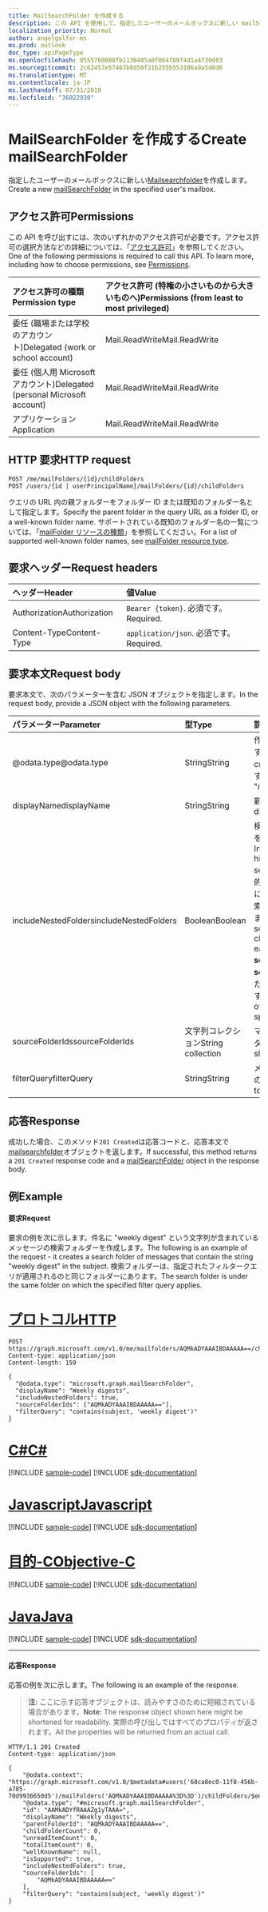 ```yaml
---
title: MailSearchFolder を作成する
description: この API を使用して、指定したユーザーのメールボックスに新しい mailSearchFolder を作成します。
localization_priority: Normal
author: angelgolfer-ms
ms.prod: outlook
doc_type: apiPageType
ms.openlocfilehash: 8555760088fb1130485a0f864f88f4d1a4f30d83
ms.sourcegitcommit: 2c62457e57467b8d50f21b255b553106a9a5d8d6
ms.translationtype: MT
ms.contentlocale: ja-JP
ms.lasthandoff: 07/31/2019
ms.locfileid: "36022930"
---
```

# <a name="create-mailsearchfolder"></a><span data-ttu-id="cf6a5-103">MailSearchFolder を作成する</span><span class="sxs-lookup"><span data-stu-id="cf6a5-103">Create mailSearchFolder</span></span>

<span data-ttu-id="cf6a5-104">指定したユーザーのメールボックスに新しい[Mailsearchfolder](../resources/mailsearchfolder.md)を作成します。</span><span class="sxs-lookup"><span data-stu-id="cf6a5-104">Create a new [mailSearchFolder](../resources/mailsearchfolder.md) in the specified user's mailbox.</span></span>

## <a name="permissions"></a><span data-ttu-id="cf6a5-105">アクセス許可</span><span class="sxs-lookup"><span data-stu-id="cf6a5-105">Permissions</span></span>

<span data-ttu-id="cf6a5-p101">この API を呼び出すには、次のいずれかのアクセス許可が必要です。アクセス許可の選択方法などの詳細については、「[アクセス許可](/graph/permissions-reference)」を参照してください。</span><span class="sxs-lookup"><span data-stu-id="cf6a5-p101">One of the following permissions is required to call this API. To learn more, including how to choose permissions, see [Permissions](/graph/permissions-reference).</span></span>

| <span data-ttu-id="cf6a5-108">アクセス許可の種類</span><span class="sxs-lookup"><span data-stu-id="cf6a5-108">Permission type</span></span> | <span data-ttu-id="cf6a5-109">アクセス許可 (特権の小さいものから大きいものへ)</span><span class="sxs-lookup"><span data-stu-id="cf6a5-109">Permissions (from least to most privileged)</span></span> |
|:----------------|:--------------------------------------------|
|<span data-ttu-id="cf6a5-110">委任 (職場または学校のアカウント)</span><span class="sxs-lookup"><span data-stu-id="cf6a5-110">Delegated (work or school account)</span></span> | <span data-ttu-id="cf6a5-111">Mail.ReadWrite</span><span class="sxs-lookup"><span data-stu-id="cf6a5-111">Mail.ReadWrite</span></span>    |
|<span data-ttu-id="cf6a5-112">委任 (個人用 Microsoft アカウント)</span><span class="sxs-lookup"><span data-stu-id="cf6a5-112">Delegated (personal Microsoft account)</span></span> | <span data-ttu-id="cf6a5-113">Mail.ReadWrite</span><span class="sxs-lookup"><span data-stu-id="cf6a5-113">Mail.ReadWrite</span></span>    |
|<span data-ttu-id="cf6a5-114">アプリケーション</span><span class="sxs-lookup"><span data-stu-id="cf6a5-114">Application</span></span> | <span data-ttu-id="cf6a5-115">Mail.ReadWrite</span><span class="sxs-lookup"><span data-stu-id="cf6a5-115">Mail.ReadWrite</span></span> |

## <a name="http-request"></a><span data-ttu-id="cf6a5-116">HTTP 要求</span><span class="sxs-lookup"><span data-stu-id="cf6a5-116">HTTP request</span></span>

<!-- { "blockType": "ignored" } -->

```http
POST /me/mailFolders/{id}/childFolders
POST /users/{id | userPrincipalName}/mailFolders/{id}/childFolders
```

<span data-ttu-id="cf6a5-117">クエリの URL 内の親フォルダーをフォルダー ID または既知のフォルダー名として指定します。</span><span class="sxs-lookup"><span data-stu-id="cf6a5-117">Specify the parent folder in the query URL as a folder ID, or a well-known folder name.</span></span> <span data-ttu-id="cf6a5-118">サポートされている既知のフォルダー名の一覧については、「[mailFolder リソースの種類](../resources/mailfolder.md)」を参照してください。</span><span class="sxs-lookup"><span data-stu-id="cf6a5-118">For a list of supported well-known folder names, see [mailFolder resource type](../resources/mailfolder.md).</span></span>

## <a name="request-headers"></a><span data-ttu-id="cf6a5-119">要求ヘッダー</span><span class="sxs-lookup"><span data-stu-id="cf6a5-119">Request headers</span></span>

| <span data-ttu-id="cf6a5-120">ヘッダー</span><span class="sxs-lookup"><span data-stu-id="cf6a5-120">Header</span></span> | <span data-ttu-id="cf6a5-121">値</span><span class="sxs-lookup"><span data-stu-id="cf6a5-121">Value</span></span> |
|:-------|:------|
| <span data-ttu-id="cf6a5-122">Authorization</span><span class="sxs-lookup"><span data-stu-id="cf6a5-122">Authorization</span></span> | <span data-ttu-id="cf6a5-123">`Bearer {token}`.</span><span class="sxs-lookup"><span data-stu-id="cf6a5-123"></span></span> <span data-ttu-id="cf6a5-124">必須です。</span><span class="sxs-lookup"><span data-stu-id="cf6a5-124">Required.</span></span> |
| <span data-ttu-id="cf6a5-125">Content-Type</span><span class="sxs-lookup"><span data-stu-id="cf6a5-125">Content-Type</span></span> | <span data-ttu-id="cf6a5-126">`application/json`.</span><span class="sxs-lookup"><span data-stu-id="cf6a5-126"></span></span> <span data-ttu-id="cf6a5-127">必須です。</span><span class="sxs-lookup"><span data-stu-id="cf6a5-127">Required.</span></span> |

## <a name="request-body"></a><span data-ttu-id="cf6a5-128">要求本文</span><span class="sxs-lookup"><span data-stu-id="cf6a5-128">Request body</span></span>

<span data-ttu-id="cf6a5-129">要求本文で、次のパラメーターを含む JSON オブジェクトを指定します。</span><span class="sxs-lookup"><span data-stu-id="cf6a5-129">In the request body, provide a JSON object with the following parameters.</span></span>

| <span data-ttu-id="cf6a5-130">パラメーター</span><span class="sxs-lookup"><span data-stu-id="cf6a5-130">Parameter</span></span> | <span data-ttu-id="cf6a5-131">型</span><span class="sxs-lookup"><span data-stu-id="cf6a5-131">Type</span></span> | <span data-ttu-id="cf6a5-132">説明</span><span class="sxs-lookup"><span data-stu-id="cf6a5-132">Description</span></span> |
|:----------|:-----|:------------|
| <span data-ttu-id="cf6a5-133">@odata.type</span><span class="sxs-lookup"><span data-stu-id="cf6a5-133">@odata.type</span></span> | <span data-ttu-id="cf6a5-134">String</span><span class="sxs-lookup"><span data-stu-id="cf6a5-134">String</span></span> | <span data-ttu-id="cf6a5-135">作成するフォルダーの種類を指定します。</span><span class="sxs-lookup"><span data-stu-id="cf6a5-135">The type of folder to be created.</span></span> <span data-ttu-id="cf6a5-136">"..." フォルダーに設定します。</span><span class="sxs-lookup"><span data-stu-id="cf6a5-136">Set to "microsoft.graph.mailSearchFolder".</span></span> |
| <span data-ttu-id="cf6a5-137">displayName</span><span class="sxs-lookup"><span data-stu-id="cf6a5-137">displayName</span></span> | <span data-ttu-id="cf6a5-138">String</span><span class="sxs-lookup"><span data-stu-id="cf6a5-138">String</span></span> | <span data-ttu-id="cf6a5-139">新しいフォルダーの表示名です。</span><span class="sxs-lookup"><span data-stu-id="cf6a5-139">The display name of the new folder.</span></span>|
| <span data-ttu-id="cf6a5-140">includeNestedFolders</span><span class="sxs-lookup"><span data-stu-id="cf6a5-140">includeNestedFolders</span></span> | <span data-ttu-id="cf6a5-141">Boolean</span><span class="sxs-lookup"><span data-stu-id="cf6a5-141">Boolean</span></span> | <span data-ttu-id="cf6a5-142">検索でメールボックスフォルダー階層をスキャンする方法を示します。</span><span class="sxs-lookup"><span data-stu-id="cf6a5-142">Indicates how the mailbox folder hierarchy should be traversed in the search.</span></span> <span data-ttu-id="cf6a5-143">`true`**sourceFolderIds**で明示的に指定された各フォルダーの階層内に子フォルダーを含めるには、詳細検索を実行する必要があることを意味します。</span><span class="sxs-lookup"><span data-stu-id="cf6a5-143">`true` means that a deep search should be done to include child folders in the hierarchy of each folder explicitly specified in **sourceFolderIds**.</span></span> <span data-ttu-id="cf6a5-144">`false`は、 **sourceFolderIds**で明示的に指定された各フォルダーの浅い検索を意味します。</span><span class="sxs-lookup"><span data-stu-id="cf6a5-144">`false` means a shallow search of only each of the folders explicitly specified in **sourceFolderIds**.</span></span> |
| <span data-ttu-id="cf6a5-145">sourceFolderIds</span><span class="sxs-lookup"><span data-stu-id="cf6a5-145">sourceFolderIds</span></span> | <span data-ttu-id="cf6a5-146">文字列コレクション</span><span class="sxs-lookup"><span data-stu-id="cf6a5-146">String collection</span></span> | <span data-ttu-id="cf6a5-147">マイニングするメールボックスフォルダー。</span><span class="sxs-lookup"><span data-stu-id="cf6a5-147">The mailbox folders that should be mined.</span></span> |
| <span data-ttu-id="cf6a5-148">filterQuery</span><span class="sxs-lookup"><span data-stu-id="cf6a5-148">filterQuery</span></span> | <span data-ttu-id="cf6a5-149">String</span><span class="sxs-lookup"><span data-stu-id="cf6a5-149">String</span></span> | <span data-ttu-id="cf6a5-150">メッセージをフィルター処理するための OData クエリ。</span><span class="sxs-lookup"><span data-stu-id="cf6a5-150">The OData query to filter the messages.</span></span> |

## <a name="response"></a><span data-ttu-id="cf6a5-151">応答</span><span class="sxs-lookup"><span data-stu-id="cf6a5-151">Response</span></span>

<span data-ttu-id="cf6a5-152">成功した場合、このメソッド`201 Created`は応答コードと、応答本文で[mailsearchfolder](../resources/mailsearchfolder.md)オブジェクトを返します。</span><span class="sxs-lookup"><span data-stu-id="cf6a5-152">If successful, this method returns a `201 Created` response code and a [mailSearchFolder](../resources/mailsearchfolder.md) object in the response body.</span></span>

## <a name="example"></a><span data-ttu-id="cf6a5-153">例</span><span class="sxs-lookup"><span data-stu-id="cf6a5-153">Example</span></span>

#### <a name="request"></a><span data-ttu-id="cf6a5-154">要求</span><span class="sxs-lookup"><span data-stu-id="cf6a5-154">Request</span></span>

<span data-ttu-id="cf6a5-155">要求の例を次に示します。件名に "weekly digest" という文字列が含まれているメッセージの検索フォルダーを作成します。</span><span class="sxs-lookup"><span data-stu-id="cf6a5-155">The following is an example of the request - it creates a search folder of messages that contain the string "weekly digest" in the subject.</span></span> <span data-ttu-id="cf6a5-156">検索フォルダーは、指定されたフィルタークエリが適用されるのと同じフォルダーにあります。</span><span class="sxs-lookup"><span data-stu-id="cf6a5-156">The search folder is under the same folder on which the specified filter query applies.</span></span>

# <a name="httptabhttp"></a>[<span data-ttu-id="cf6a5-157">プロトコル</span><span class="sxs-lookup"><span data-stu-id="cf6a5-157">HTTP</span></span>](#tab/http)
<!-- {
  "blockType": "request",
  "sampleKeys": ["AQMkADYAAAIBDAAAAA=="],
  "name": "create_mailsearchfolder"
}-->

```http
POST https://graph.microsoft.com/v1.0/me/mailfolders/AQMkADYAAAIBDAAAAA==/childfolders
Content-type: application/json
Content-length: 159

{
  "@odata.type": "microsoft.graph.mailSearchFolder",
  "displayName": "Weekly digests",
  "includeNestedFolders": true,
  "sourceFolderIds": ["AQMkADYAAAIBDAAAAA=="],
  "filterQuery": "contains(subject, 'weekly digest')"
}
```
# <a name="ctabcsharp"></a>[<span data-ttu-id="cf6a5-158">C#</span><span class="sxs-lookup"><span data-stu-id="cf6a5-158">C#</span></span>](#tab/csharp)
[!INCLUDE [sample-code](../includes/snippets/csharp/create-mailsearchfolder-csharp-snippets.md)]
[!INCLUDE [sdk-documentation](../includes/snippets/snippets-sdk-documentation-link.md)]

# <a name="javascripttabjavascript"></a>[<span data-ttu-id="cf6a5-159">Javascript</span><span class="sxs-lookup"><span data-stu-id="cf6a5-159">Javascript</span></span>](#tab/javascript)
[!INCLUDE [sample-code](../includes/snippets/javascript/create-mailsearchfolder-javascript-snippets.md)]
[!INCLUDE [sdk-documentation](../includes/snippets/snippets-sdk-documentation-link.md)]

# <a name="objective-ctabobjc"></a>[<span data-ttu-id="cf6a5-160">目的-C</span><span class="sxs-lookup"><span data-stu-id="cf6a5-160">Objective-C</span></span>](#tab/objc)
[!INCLUDE [sample-code](../includes/snippets/objc/create-mailsearchfolder-objc-snippets.md)]
[!INCLUDE [sdk-documentation](../includes/snippets/snippets-sdk-documentation-link.md)]

# <a name="javatabjava"></a>[<span data-ttu-id="cf6a5-161">Java</span><span class="sxs-lookup"><span data-stu-id="cf6a5-161">Java</span></span>](#tab/java)
[!INCLUDE [sample-code](../includes/snippets/java/create-mailsearchfolder-java-snippets.md)]
[!INCLUDE [sdk-documentation](../includes/snippets/snippets-sdk-documentation-link.md)]

---


#### <a name="response"></a><span data-ttu-id="cf6a5-162">応答</span><span class="sxs-lookup"><span data-stu-id="cf6a5-162">Response</span></span>

<span data-ttu-id="cf6a5-163">応答の例を次に示します。</span><span class="sxs-lookup"><span data-stu-id="cf6a5-163">The following is an example of the response.</span></span>

><span data-ttu-id="cf6a5-164">**注:** ここに示す応答オブジェクトは、読みやすさのために短縮されている場合があります。</span><span class="sxs-lookup"><span data-stu-id="cf6a5-164">**Note:** The response object shown here might be shortened for readability.</span></span> <span data-ttu-id="cf6a5-165">実際の呼び出しではすべてのプロパティが返されます。</span><span class="sxs-lookup"><span data-stu-id="cf6a5-165">All the properties will be returned from an actual call.</span></span>
<!-- {
  "blockType": "response",
  "truncated": true,
  "@odata.type": "microsoft.graph.mailSearchFolder"
} -->

```http
HTTP/1.1 201 Created
Content-type: application/json

{
    "@odata.context": "https://graph.microsoft.com/v1.0/$metadata#users('68ca8ec0-11f8-456b-a785-70d9936650d5')/mailFolders('AQMkADYAAAIBDAAAAA%3D%3D')/childFolders/$entity",
    "@odata.type": "#microsoft.graph.mailSearchFolder",
    "id": "AAMkADYfRAAAZg1yTAAA=",
    "displayName": "Weekly digests",
    "parentFolderId": "AQMkADYAAAIBDAAAAA==",
    "childFolderCount": 0,
    "unreadItemCount": 0,
    "totalItemCount": 0,
    "wellKnownName": null,
    "isSupported": true,
    "includeNestedFolders": true,
    "sourceFolderIds": [
        "AQMkADYAAAIBDAAAAA=="
    ],
    "filterQuery": "contains(subject, 'weekly digest')"
}
```


<!-- uuid: 8fcb5dbc-d5aa-4681-8e31-b001d5168d79
2015-10-25 14:57:30 UTC -->
<!--
{
  "type": "#page.annotation",
  "description": "Create mailSearchFolder",
  "keywords": "",
  "section": "documentation",
  "tocPath": "",
  "suppressions": [
  
  ]
}
-->
